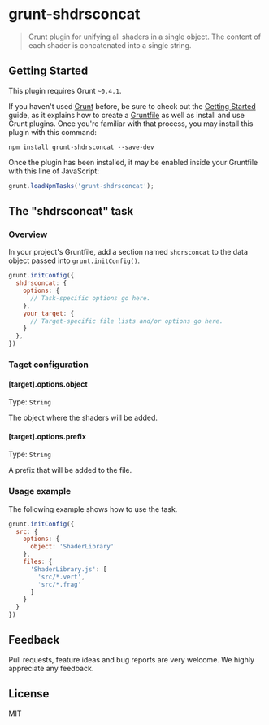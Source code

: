 # grunt-shdrsconcat
> Grunt plugin for unifying all shaders in a single object. The content of each shader is concatenated into a single string.

## Getting Started
This plugin requires Grunt `~0.4.1`.

If you haven't used [Grunt](http://gruntjs.com/) before, be sure to check out the [Getting Started](http://gruntjs.com/getting-started) guide, as it explains how to create a [Gruntfile](http://gruntjs.com/sample-gruntfile) as well as install and use Grunt plugins. Once you're familiar with that process, you may install this plugin with this command:

```shell
npm install grunt-shdrsconcat --save-dev
```

Once the plugin has been installed, it may be enabled inside your Gruntfile with this line of JavaScript:

```js
grunt.loadNpmTasks('grunt-shdrsconcat');
```

## The "shdrsconcat" task
### Overview
In your project's Gruntfile, add a section named `shdrsconcat` to the data object passed into `grunt.initConfig()`.

```js
grunt.initConfig({
  shdrsconcat: {
    options: {
      // Task-specific options go here.
    },
    your_target: {
      // Target-specific file lists and/or options go here.
    }
  },
})
```

### Taget configuration

#### [target].options.object
Type: `String`

The object where the shaders will be added.

#### [target].options.prefix
Type: `String`

A prefix that will be added to the file.

### Usage example
The following example shows how to use the task.

```js
grunt.initConfig({
  src: {
    options: {
      object: 'ShaderLibrary'
    },
    files: {
      'ShaderLibrary.js': [
        'src/*.vert',
        'src/*.frag'
      ]
    }
  }
})
```
## Feedback

Pull requests, feature ideas and bug reports are very welcome. We highly appreciate any feedback.

## License

MIT

